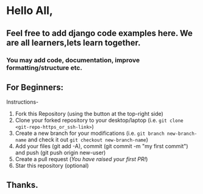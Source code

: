 # Hello All,

## Feel free to add django code examples here. We are all learners,lets learn together.


### You may add code, documentation, improve formatting/structure etc.


## For Beginners:

Instructions-

1. Fork this Repository (using the button at the top-right side)
2. Clone your forked repository to your desktop/laptop (i.e. `git clone <git-repo-https_or_ssh-link>`)
3. Create a new branch for your modifications (i.e. `git branch new-branch-name` and check it out `git checkout new-branch-name`)
4. Add your files (git add -A), commit (git commit -m "my first commit") and push (git push origin new-user)
5. Create a pull request (*You have raised your first PR!*)
6. Star this repository (optional)


## Thanks.
